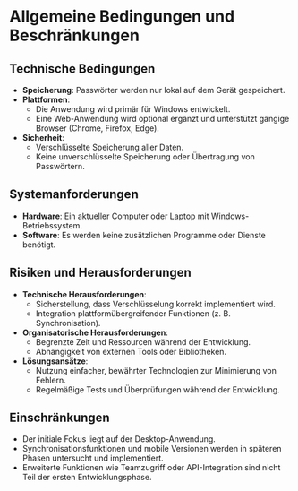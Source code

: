 # Allgemeine Bedingungen und Beschränkungen

## Technische Bedingungen
- **Speicherung**: Passwörter werden nur lokal auf dem Gerät gespeichert.
- **Plattformen**:
  - Die Anwendung wird primär für Windows entwickelt.
  - Eine Web-Anwendung wird optional ergänzt und unterstützt gängige Browser (Chrome, Firefox, Edge).
- **Sicherheit**:
  - Verschlüsselte Speicherung aller Daten.
  - Keine unverschlüsselte Speicherung oder Übertragung von Passwörtern.

## Systemanforderungen
- **Hardware**: Ein aktueller Computer oder Laptop mit Windows-Betriebssystem.
- **Software**: Es werden keine zusätzlichen Programme oder Dienste benötigt.

## Risiken und Herausforderungen
- **Technische Herausforderungen**:
  - Sicherstellung, dass Verschlüsselung korrekt implementiert wird.
  - Integration plattformübergreifender Funktionen (z. B. Synchronisation).
- **Organisatorische Herausforderungen**:
  - Begrenzte Zeit und Ressourcen während der Entwicklung.
  - Abhängigkeit von externen Tools oder Bibliotheken.
- **Lösungsansätze**:
  - Nutzung einfacher, bewährter Technologien zur Minimierung von Fehlern.
  - Regelmäßige Tests und Überprüfungen während der Entwicklung.

## Einschränkungen
- Der initiale Fokus liegt auf der Desktop-Anwendung.
- Synchronisationsfunktionen und mobile Versionen werden in späteren Phasen untersucht und implementiert.
- Erweiterte Funktionen wie Teamzugriff oder API-Integration sind nicht Teil der ersten Entwicklungsphase.
